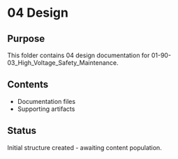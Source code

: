 # 04 Design

## Purpose
This folder contains 04 design documentation for 01-90-03_High_Voltage_Safety_Maintenance.

## Contents
- Documentation files
- Supporting artifacts

## Status
Initial structure created - awaiting content population.
